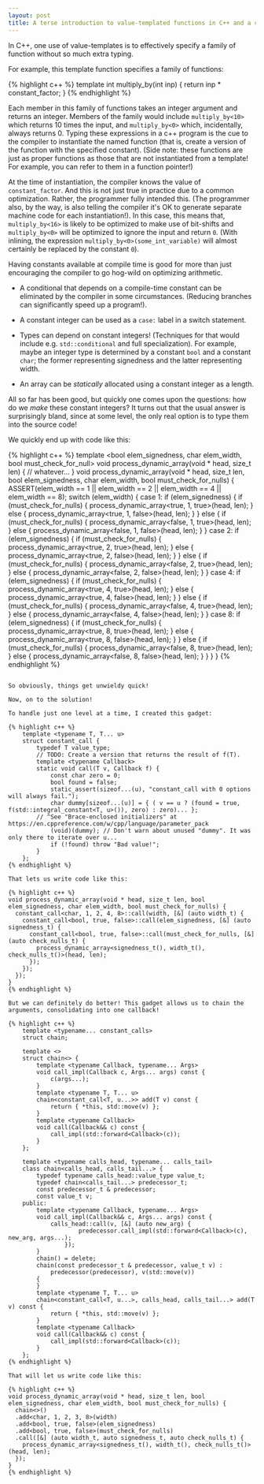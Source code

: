 ```yaml
---
layout: post
title: A terse introduction to value-templated functions in C++ and a constant-caller gadget
---
```


In C++, one use of value-templates is to effectively specify a family of function without so much extra typing.

For example, this template function specifies a family of functions:

{% highlight c++ %}
template <int constant_factor>
int multiply_by(int inp) {
    return inp * constant_factor;
}
{% endhighlight %}

Each member in this family of functions takes an integer argument and returns an integer. Members of the family would include `multiply_by<10>` which returns 10 times the input, and `multiply_by<0>` which, incidentally, always returns 0. Typing these expressions in a c++ program is the cue to the compiler to instantiate the named function (that is, create a version of the function with the specified constant). (Side note: these functions are just as proper functions as those that are not instantiated from a template! For example, you can refer to them in a function pointer!)

At the time of instantiation, the compiler knows the value of `constant_factor`. And this is not just true in practice due to a common optimization. Rather, the programmer fully intended this. (The programmer also, by the way, is also telling the compiler it's OK to generate separate machine code for each instantiation!). In this case, this means that, `multiply_by<16>` is likely to be optimized to make use of bit-shifts and `multiply_by<0>` will be optimized to ignore the input and return `0`. (With inlining, the expression `multiply_by<0>(some_int_variable)` will almost certainly be replaced by the constant `0`).

Having constants available at compile time is good for more than just encouraging the compiler to go hog-wild on optimizing arithmetic.

* A conditional that depends on a compile-time constant can be eliminated by the compiler in some circumstances. (Reducing branches can significantly speed up a program!). 

* A constant integer can be used as a `case:` label in a switch statement.

* Types can depend on constant integers! (Techniques for that would include e.g. `std::conditional` and full specialization). For example, maybe an integer type is determined by a constant `bool` and a constant `char`; the former representing signedness and the latter representing width. 

* An array can be *statically* allocated using a constant integer as a length.

All so far has been good, but quickly one comes upon the questions: how do we *make* these constant integers? It turns out that the usual answer is surprisingly bland, since at some level, the only real option is to type them into the source code!

We quickly end up with code like this:

{% highlight c++ %}
template <bool elem_signedness, char elem_width, bool must_check_for_null>
void process_dynamic_array(void * head, size_t len) {
  // whatever...
}
void process_dynamic_array(void * head, size_t len, bool elem_signedness, char elem_width, bool must_check_for_nulls) {
  ASSERT(elem_width == 1 || elem_width == 2 || elem_width == 4 || elem_width == 8);
  switch (elem_width) {
    case 1:
    if (elem_signedness) {
      if (must_check_for_nulls) {
        process_dynamic_array<true, 1, true>(head, len);
      } else {
        process_dynamic_array<true, 1, false>(head, len);
      }
    } else {
      if (must_check_for_nulls) {
        process_dynamic_array<false, 1, true>(head, len);
      } else {
        process_dynamic_array<false, 1, false>(head, len);
      }
    }
    case 2:
    if (elem_signedness) {
      if (must_check_for_nulls) {
        process_dynamic_array<true, 2, true>(head, len);
      } else {
        process_dynamic_array<true, 2, false>(head, len);
      }
    } else {
      if (must_check_for_nulls) {
        process_dynamic_array<false, 2, true>(head, len);
      } else {
        process_dynamic_array<false, 2, false>(head, len);
      }
    }
    case 4:
    if (elem_signedness) {
      if (must_check_for_nulls) {
        process_dynamic_array<true, 4, true>(head, len);
      } else {
        process_dynamic_array<true, 4, false>(head, len);
      }
    } else {
      if (must_check_for_nulls) {
        process_dynamic_array<false, 4, true>(head, len);
      } else {
        process_dynamic_array<false, 4, false>(head, len);
      }
    }
    case 8:
    if (elem_signedness) {
      if (must_check_for_nulls) {
        process_dynamic_array<true, 8, true>(head, len);
      } else {
        process_dynamic_array<true, 8, false>(head, len);
      }
    } else {
      if (must_check_for_nulls) {
        process_dynamic_array<false, 8, true>(head, len);
      } else {
        process_dynamic_array<false, 8, false>(head, len);
      }
    }
  }
}
{% endhighlight %}
```

So obviously, things get unwieldy quick!

Now, on to the solution! 

To handle just one level at a time, I created this gadget:

{% highlight c++ %}
    template <typename T, T... u>
    struct constant_call {
        typedef T value_type;
        // TODO: Create a version that returns the result of f(T).
        template <typename Callback>
        static void call(T v, Callback f) {
            const char zero = 0;
            bool found = false;
            static_assert(sizeof...(u), "constant_call with 0 options will always fail.");
            char dummy[sizeof...(u)] = { ( v == u ? (found = true, f(std::integral_constant<T, u>()), zero) : zero)... };
	    // ^See "Brace-enclosed initializers" at https://en.cppreference.com/w/cpp/language/parameter_pack
            (void)(dummy); // Don't warn about unused "dummy". It was only there to iterate over u...
            if (!found) throw "Bad value!";
        }
    };
{% endhighlight %}

That lets us write code like this:

{% highlight c++ %}
void process_dynamic_array(void * head, size_t len, bool elem_signedness, char elem_width, bool must_check_for_nulls) {
  constant_call<char, 1, 2, 4, 8>::call(width, [&] (auto width_t) {
    constant_call<bool, true, false>::call(elem_signedness, [&] (auto signedness_t) {
      constant_call<bool, true, false>::call(must_check_for_nulls, [&] (auto check_nulls_t) {
        process_dynamic_array<signedness_t(), width_t(), check_nulls_t()>(head, len);
      });
    });
  });
}
{% endhighlight %}

But we can definitely do better! This gadget allows us to chain the arguments, consolidating into one callback!

{% highlight c++ %}
    template <typename... constant_calls>
    struct chain;

    template <>
    struct chain<> {
        template <typename Callback, typename... Args>
        void call_impl(Callback c, Args... args) const {
            c(args...);
        }
        template <typename T, T... u>
        chain<constant_call<T, u...>> add(T v) const {
            return { *this, std::move(v) };
        }
        template <typename Callback>
        void call(Callback&& c) const {
            call_impl(std::forward<Callback>(c));
        }
    };

    template <typename calls_head, typename... calls_tail>
    class chain<calls_head, calls_tail...> {
        typedef typename calls_head::value_type value_t;
        typedef chain<calls_tail...> predecessor_t;
        const predecessor_t & predecessor;
        const value_t v;
    public:
        template <typename Callback, typename... Args>
        void call_impl(Callback&& c, Args... args) const {
            calls_head::call(v, [&] (auto new_arg) {
                    predecessor.call_impl(std::forward<Callback>(c), new_arg, args...);
                });
        }
        chain() = delete;
        chain(const predecessor_t & predecessor, value_t v) :
            predecessor(predecessor), v(std::move(v))
        {
        }
        template <typename T, T... u>
        chain<constant_call<T, u...>, calls_head, calls_tail...> add(T v) const {
            return { *this, std::move(v) };
        }
        template <typename Callback>
        void call(Callback&& c) const {
            call_impl(std::forward<Callback>(c));
        }
    };
{% endhighlight %}

That will let us write code like this:

{% highlight c++ %}
void process_dynamic_array(void * head, size_t len, bool elem_signedness, char elem_width, bool must_check_for_nulls) {
  chain<>()
  .add<char, 1, 2, 3, 8>(width)
  .add<bool, true, false>(elem_signedness)
  .add<bool, true, false>(must_check_for_nulls)
  .call([&] (auto width_t, auto signedness_t, auto check_nulls_t) {
    process_dynamic_array<signedness_t(), width_t(), check_nulls_t()>(head, len);
  });
}
{% endhighlight %}